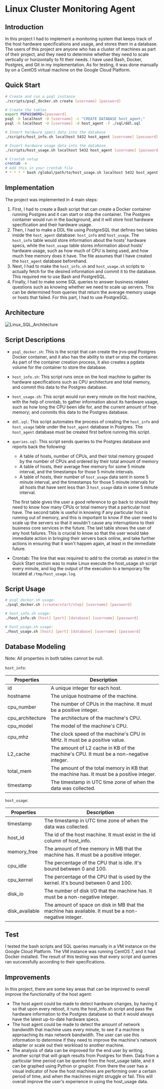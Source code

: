 # Linux Cluster Monitoring Agent

## Introduction
In this project I had to implement a monitoring system that keeps track of the host hardware specifications and usage, and stores them in a database. The users of this project are anyone who has a cluster of machines as part of their project, and they need to determine whether they need to scale vertically or horizontally to fit their needs. I have used Bash, Docker, Postgres, and Git in my implementation. As for testing, it was done manually by on a CentOS virtual machine on the Google Cloud Platform.

## Quick Start
````bash
# Create and run a psql instance
./scripts/psql_docker.sh create [username] [password]

# Create the tables
export PGPASSWORD=[password]
psql -h localhost -U [username] -c "CREATE DATABASE host_agent;"
psql -h localhost -U [username] -d host_agent -f ./sql/ddl.sql

# Insert hardware specs data into the database
./scripts/host_info.sh localhost 5432 host_agent [username] [password]

# Insert hardware usage data into the database
./scripts/host_usage.sh localhost 5432 host_agent [username] [password]

# Crontab setup
crontab -e
# Add this in your crontab file
* * * * * bash /global/path/to/host_usage.sh localhost 5432 host_agent postgres password > /tmp/host_usage.log
````

## Implementation

The project was implemented in 4 main steps:

1. First, I had to create a Bash script that can create a Docker container running Postgres and it can start or stop the container. The Postgres container would run in the background, and it will store host hardware specification and their hardware usage.
2. Then, I had to make a DDL file using PostgreSQL that defines two tables inside the `host_agent` database: `host_info` and `host_usage`. The `host_info` table would store information about the hosts' hardware specs, while the `host_usage` table stores information about hosts' hardware usage, such as how much of CPU is being used, and how much free memory does it have. The file assumes that I have created the `host_agent` database beforehand.
3. Next, I had to make the `host_info.sh` and `host_usage.sh` scripts to actually fetch for the desired information and commit it to the database. This required me to use Bash and PostgreSQL.
4. Finally, I had to make some SQL queries to answer business related questions such as knowing whether we need to scale up servers. This can be determined from queries that return the average memory usage or hosts that failed. For this part, I had to use PostgreSQL.

## Architecture

![Linux_SQL_Architecture](./assets/Linux_SQL_Architecture.png)

## Script Descriptions

- `psql_docker.sh`: This is the script that can create the jrvs-psql Postgres Docker container, and it also has the ability to start or stop the container. As part of the container creation process, it also creates a pgdata volume for the container to store the database.
- `host_info.sh`: This script runs once on the host machine to gather its hardware specifications such as CPU architecture and total memory, and commit this data to the Postgres database.
- `host_usage.sh`: This script would run every minute on the host machine, with the help of crontab, to gather information about its hardware usage, such as how long the CPU been idle for, and the current amount of free memory; and commits this data to the Postgres database.
- `ddl.sql`: This script automates the process of creating the `host_info` and `host_usage` table under the `host_agent` database in Postgres. The `host_agent` database must be created first before running this script.
- `queries.sql`: This script sends queries to the Postgres database and reports back the following:
  
    - A table of hosts, number of CPUs, and their total memory grouped by the number of CPUs and ordered by their total amount of memory
    - A table of hosts, their average free memory for some 5 minute interval, and the timestamps for those 5 minute intervals.
    - A table of hosts, their number of `host_usage` data sent in some 5 minute interval, and the timestamps for those 5 minute intervals for all hosts that have sent less than 3 `host_usage` data in some 5 minute interval.
    
  The first table gives the user a good reference to go back to should they need to know how many CPUs or total memory that a particular host have. The second table is useful in knowing if any particular host is running out of memory, and this is important to know if the user need to scale up the servers so that it wouldn't cause any interruptions to their business core services in the future. The last table shows the user of any host failures. This is crucial to know so that the user would take immediate action in bringing their servers back online, and take further actions in ensuring that it won't happen again, at least in the immediate future.

- Crontab: The line that was required to add to the crontab as stated in the Quick Start section was to make Linux execute the host_usage.sh script every minute, and log the output of the execution to a temporary file located at `/tmp/host_usage.log`.

## Script Usage
````bash
# psql_docker.sh usage:
./psql_docker.sh [create/start/stop] [username] [password]

# host_info.sh usage:
./host_info.sh [host] [port] [database] [username] [password]

# host_usage.sh usage:
./host_usage.sh [host] [port] [database] [username] [password]
````

## Database Modeling

Note: All properties in both tables cannot be null.

`host_info`:

| Properties | Description |
| --- | --- |
| id | A unique integer for each host. |
| hostname | The unique hostname of the machine. |
| cpu_number | The number of CPUs in the machine. It must be a positive integer. |
| cpu_architecture | The architecture of the machine's CPU. |
| cpu_model | The model of the machine's CPU. |
| cpu_mhz | The clock speed of the machine's CPU in MHz. It must be a positive value. |
| L2_cache | The amount of L2 cache in KB of the machine's CPU. It must be a non-negative integer. |
| total_mem | The amount of the total memory in KB that the machine has. It must be a positive integer. |
| timestamp | The timestamp in UTC time zone of when the data was collected. |

`host_usage`:

| Properties | Description |
| --- | --- |
| timestamp | The timestamp in UTC time zone of when the data was collected. |
| host_id | The id of the host machine. It must exist in the id column of host_info. |
| memory_free | The amount of free memory in MB that the machine has. It must be a positive integer. |
| cpu_idle | The percentage of the CPU that is idle. It's bound between 0 and 100. |
| cpu_kernel | The percentage of the CPU that is used by the kernel. It's bound between 0 and 100. |
| disk_io | The number of disk I/O that the machine has. It must be a non-negative integer. |
| disk_available | The amount of space on disk in MB that the machine has available. It must be a non-negative integer. |

## Test

I tested the bash scripts and SQL queries manually in a VM instance on the Google Cloud Platform. The VM instance was running CentOS 7, and it had Docker installed. The result of this testing was that every script and queries ran successfully according to their specifications.

## Improvements

In this project, there are some key areas that can be improved to overall improve the functionality of the host agent:

- The host agent could be made to detect hardware changes, by having it so that upon every reboot, it runs the host_info.sh script and pass the hardware information to the Postgres database so that it would always have the latest up-to-date hardware specs.
- The host agent could be made to detect the amount of network bandwidth that machine uses every minute, to see if a machine is approaching its max network bandwidth. The user can use this information to determine if they need to improve the machine's network adapter or scale out their workload to another machine.
- The analysis of data can be improved for the end user by writing another script that will graph results from Postgres for them. Data from a particular time period can be queried from the host_usage table, and it can be graphed using Python or gnuplot. From there the user has a visual indicator of how the host machines are performing over a certain period of time, and when the machines might struggle or fail. This will overall improve the user's experience in using the host_usage data.
    
